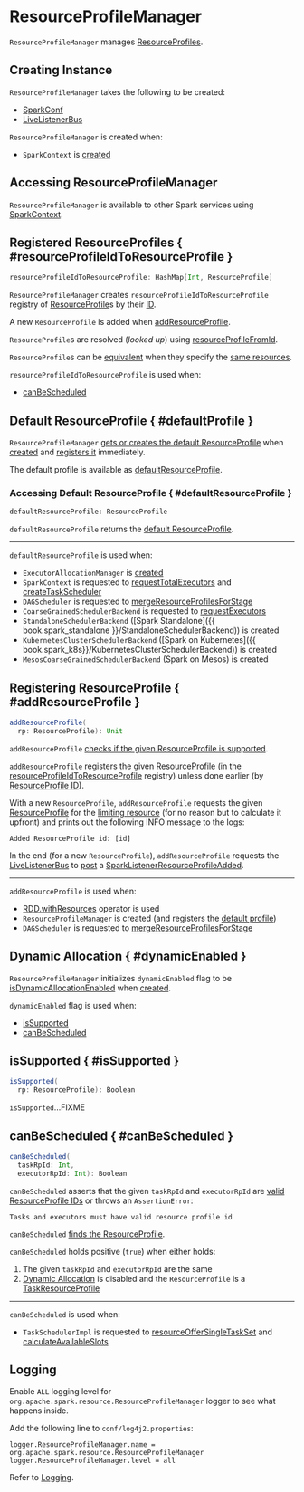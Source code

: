 # ResourceProfileManager

`ResourceProfileManager` manages [ResourceProfiles](#resourceProfileIdToResourceProfile).

## Creating Instance

`ResourceProfileManager` takes the following to be created:

* <span id="sparkConf"> [SparkConf](../SparkConf.md)
* <span id="listenerBus"> [LiveListenerBus](../scheduler/LiveListenerBus.md)

`ResourceProfileManager` is created when:

* `SparkContext` is [created](../SparkContext.md#_resourceProfileManager)

## Accessing ResourceProfileManager

`ResourceProfileManager` is available to other Spark services using [SparkContext](../SparkContext.md#ResourceProfileManager).

## Registered ResourceProfiles { #resourceProfileIdToResourceProfile }

```scala
resourceProfileIdToResourceProfile: HashMap[Int, ResourceProfile]
```

`ResourceProfileManager` creates `resourceProfileIdToResourceProfile` registry of [ResourceProfile](ResourceProfile.md)s by their [ID](ResourceProfile.md#id).

A new `ResourceProfile` is added when [addResourceProfile](#addResourceProfile).

`ResourceProfile`s are resolved (_looked up_) using [resourceProfileFromId](#resourceProfileFromId).

`ResourceProfile`s can be [equivalent](#getEquivalentProfile) when they specify the [same resources](ResourceProfile.md#resourcesEqual).

`resourceProfileIdToResourceProfile` is used when:

* [canBeScheduled](#canBeScheduled)

## Default ResourceProfile { #defaultProfile }

`ResourceProfileManager` [gets or creates the default ResourceProfile](ResourceProfile.md#getOrCreateDefaultProfile) when [created](#creating-instance) and [registers it](#addResourceProfile) immediately.

The default profile is available as [defaultResourceProfile](#defaultResourceProfile).

### Accessing Default ResourceProfile { #defaultResourceProfile }

```scala
defaultResourceProfile: ResourceProfile
```

`defaultResourceProfile` returns the [default ResourceProfile](#defaultProfile).

---

`defaultResourceProfile` is used when:

* `ExecutorAllocationManager` is [created](../dynamic-allocation/ExecutorAllocationManager.md#defaultProfileId)
* `SparkContext` is requested to [requestTotalExecutors](../SparkContext.md#requestTotalExecutors) and [createTaskScheduler](../SparkContext.md#createTaskScheduler)
* `DAGScheduler` is requested to [mergeResourceProfilesForStage](../scheduler/DAGScheduler.md#mergeResourceProfilesForStage)
* `CoarseGrainedSchedulerBackend` is requested to [requestExecutors](../scheduler/CoarseGrainedSchedulerBackend.md#requestExecutors)
* `StandaloneSchedulerBackend` ([Spark Standalone]({{ book.spark_standalone }}/StandaloneSchedulerBackend)) is created
* `KubernetesClusterSchedulerBackend` ([Spark on Kubernetes]({{ book.spark_k8s}}/KubernetesClusterSchedulerBackend)) is created
* `MesosCoarseGrainedSchedulerBackend` (Spark on Mesos) is created

## Registering ResourceProfile { #addResourceProfile }

```scala
addResourceProfile(
  rp: ResourceProfile): Unit
```

`addResourceProfile` [checks if the given ResourceProfile is supported](#isSupported).

`addResourceProfile` registers the given [ResourceProfile](ResourceProfile.md) (in the [resourceProfileIdToResourceProfile](#resourceProfileIdToResourceProfile) registry) unless done earlier (by [ResourceProfile ID](ResourceProfile.md#id)).

With a new `ResourceProfile`, `addResourceProfile` requests the given [ResourceProfile](ResourceProfile.md) for the [limiting resource](ResourceProfile.md#limitingResource) (for no reason but to calculate it upfront) and prints out the following INFO message to the logs:

```text
Added ResourceProfile id: [id]
```

In the end (for a new `ResourceProfile`), `addResourceProfile` requests the [LiveListenerBus](#listenerBus) to [post](../scheduler/LiveListenerBus.md#post) a [SparkListenerResourceProfileAdded](../SparkListenerEvent.md#SparkListenerResourceProfileAdded).

---

`addResourceProfile` is used when:

* [RDD.withResources](../rdd/RDD.md#withResources) operator is used
* `ResourceProfileManager` is created (and registers the [default profile](#defaultProfile))
* `DAGScheduler` is requested to [mergeResourceProfilesForStage](../scheduler/DAGScheduler.md#mergeResourceProfilesForStage)

## Dynamic Allocation { #dynamicEnabled }

`ResourceProfileManager` initializes `dynamicEnabled` flag to be [isDynamicAllocationEnabled](../Utils.md#isDynamicAllocationEnabled) when [created](#creating-instance).

`dynamicEnabled` flag is used when:

* [isSupported](#isSupported)
* [canBeScheduled](#canBeScheduled)

## isSupported { #isSupported }

```scala
isSupported(
  rp: ResourceProfile): Boolean
```

`isSupported`...FIXME

## canBeScheduled { #canBeScheduled }

```scala
canBeScheduled(
  taskRpId: Int,
  executorRpId: Int): Boolean
```

`canBeScheduled` asserts that the given `taskRpId` and `executorRpId` are [valid ResourceProfile IDs](#resourceProfileIdToResourceProfile) or throws an `AssertionError`:

```text
Tasks and executors must have valid resource profile id
```

`canBeScheduled` [finds the ResourceProfile](#resourceProfileFromId).

`canBeScheduled` holds positive (`true`) when either holds:

1. The given `taskRpId` and `executorRpId` are the same
1. [Dynamic Allocation](#dynamicEnabled) is disabled and the `ResourceProfile` is a [TaskResourceProfile](TaskResourceProfile.md)

---

`canBeScheduled` is used when:

* `TaskSchedulerImpl` is requested to [resourceOfferSingleTaskSet](../scheduler/TaskSchedulerImpl.md#resourceOfferSingleTaskSet) and [calculateAvailableSlots](../scheduler/TaskSchedulerImpl.md#calculateAvailableSlots)

## Logging

Enable `ALL` logging level for `org.apache.spark.resource.ResourceProfileManager` logger to see what happens inside.

Add the following line to `conf/log4j2.properties`:

```text
logger.ResourceProfileManager.name = org.apache.spark.resource.ResourceProfileManager
logger.ResourceProfileManager.level = all
```

Refer to [Logging](../spark-logging.md).
